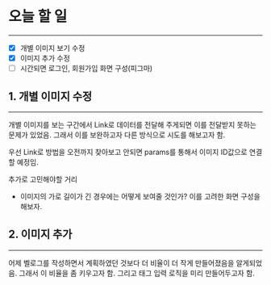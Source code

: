 # 오늘 할 일

---

- [x] 개별 이미지 보기 수정
- [x] 이미지 추가 수정
- [ ] 시간되면 로그인, 회원가입 화면 구성(피그마)

## 1. 개별 이미지 수정

---
개별 이미지를 보는 구간에서 Link로 데이터를 전달해 주게되면 이를 전달받지 못하는 문제가 있었음.
그래서 이를 보완하고자 다른 방식으로 시도를 해보고자 함.

우선 Link로 방법을 오전까지 찾아보고 안되면 params를 통해서 이미지 ID값으로 연결할 예정임.

추가로 고민해야할 거리

- 이미지의 가로 길이가 긴 경우에는 어떻게 보여줄 것인가? 이를 고려한 화면 구성을 해보자.

## 2. 이미지 추가

---
어제 벨로그를 작성하면서 계획하였던 것보다 더 비율이 더 작게 만들어졌음을 알게되었음. 그래서 이 비율을 좀 키우고자 함.
그리고 태그 입력 로직을 미리 만들어두고자 함.


